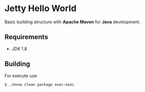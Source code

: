# Jetty Hello World

Basic building structure with **Apache Maven** for **Java** development.

## Requirements

- JDK 1.8

## Building

For execute use:

`$ ./mvnw clean package exec:exec`

